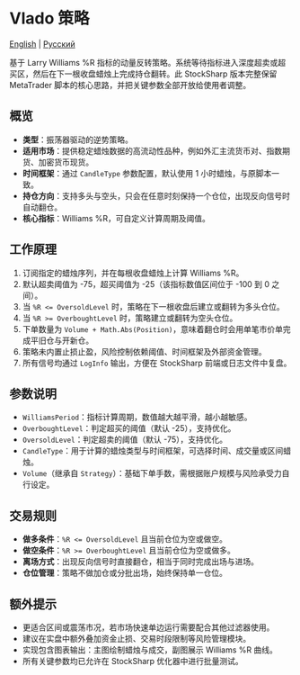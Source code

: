 # Vlado 策略
[English](README.md) | [Русский](README_ru.md)

基于 Larry Williams %R 指标的动量反转策略。系统等待指标进入深度超卖或超买区，然后在下一根收盘蜡烛上完成持仓翻转。此 StockSharp 版本完整保留 MetaTrader 脚本的核心思路，并把关键参数全部开放给使用者调整。

## 概览

- **类型**：振荡器驱动的逆势策略。
- **适用市场**：提供稳定蜡烛数据的高流动性品种，例如外汇主流货币对、指数期货、加密货币现货。
- **时间框架**：通过 `CandleType` 参数配置，默认使用 1 小时蜡烛，与原脚本一致。
- **持仓方向**：支持多头与空头，只会在任意时刻保持一个仓位，出现反向信号时自动翻仓。
- **核心指标**：Williams %R，可自定义计算周期及阈值。

## 工作原理

1. 订阅指定的蜡烛序列，并在每根收盘蜡烛上计算 Williams %R。
2. 默认超卖阈值为 -75，超买阈值为 -25（该指标数值区间位于 -100 到 0 之间）。
3. 当 `%R <= OversoldLevel` 时，策略在下一根收盘后建立或翻转为多头仓位。
4. 当 `%R >= OverboughtLevel` 时，策略建立或翻转为空头仓位。
5. 下单数量为 `Volume + Math.Abs(Position)`，意味着翻仓时会用单笔市价单完成平旧仓与开新仓。
6. 策略未内置止损止盈，风险控制依赖阈值、时间框架及外部资金管理。
7. 所有信号均通过 `LogInfo` 输出，方便在 StockSharp 前端或日志文件中复盘。

## 参数说明

- `WilliamsPeriod`：指标计算周期，数值越大越平滑，越小越敏感。
- `OverboughtLevel`：判定超买的阈值（默认 -25），支持优化。
- `OversoldLevel`：判定超卖的阈值（默认 -75），支持优化。
- `CandleType`：用于计算的蜡烛类型与时间框架，可选择时间、成交量或区间蜡烛。
- `Volume`（继承自 `Strategy`）：基础下单手数，需根据账户规模与风险承受力自行设定。

## 交易规则

- **做多条件**：`%R <= OversoldLevel` 且当前仓位为空或做空。
- **做空条件**：`%R >= OverboughtLevel` 且当前仓位为空或做多。
- **离场方式**：出现反向信号时直接翻仓，相当于同时完成出场与进场。
- **仓位管理**：策略不做加仓或分批出场，始终保持单一仓位。

## 额外提示

- 更适合区间或震荡市况，若市场快速单边运行需要配合其他过滤器使用。
- 建议在实盘中额外叠加资金止损、交易时段限制等风险管理模块。
- 实现包含图表输出：主图绘制蜡烛与成交，副图展示 Williams %R 曲线。
- 所有关键参数均已允许在 StockSharp 优化器中进行批量测试。
